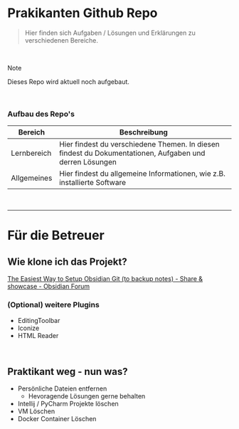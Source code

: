 # Prakikanten Github Repo
> Hier finden sich Aufgaben / Lösungen und Erklärungen zu verschiedenen Bereiche.

<br/>

> [!NOTE]
> Dieses Repo wird aktuell noch aufgebaut. 

<br/>

### Aufbau des Repo's
| Bereich | Beschreibung |
| --- | --- |
| Lernbereich | Hier findest du verschiedene Themen. In diesen findest du Dokumentationen, Aufgaben und derren Lösungen |
| Allgemeines | Hier findest du allgemeine Informationen, wie z.B. installierte Software |

<br/>

---
# Für die Betreuer
## Wie klone ich das Projekt?
[The Easiest Way to Setup Obsidian Git (to backup notes) - Share & showcase - Obsidian Forum](https://forum.obsidian.md/t/the-easiest-way-to-setup-obsidian-git-to-backup-notes/51429)

### (Optional) weitere Plugins
- EditingToolbar
- Iconize
- HTML Reader

<br/>

## Praktikant weg - nun was?
- Persönliche Dateien entfernen
  - Hevoragende Lösungen gerne behalten
- Intellij / PyCharm Projekte löschen
- VM Löschen
- Docker Container Löschen
